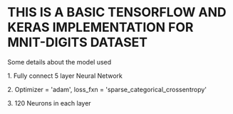 <h1> THIS IS A BASIC TENSORFLOW AND KERAS IMPLEMENTATION FOR MNIT-DIGITS DATASET</h1>
<p> Some details about the model used <br></p>
<p> 1. Fully connect 5 layer Neural Network <br></p>
<p> 2. Optimizer = 'adam', loss_fxn = 'sparse_categorical_crossentropy'<br></p>
<p> 3. 120 Neurons in each layer <br></p>
